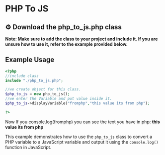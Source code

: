 # PHP To JS

## ⚙️ Download the php_to_js.php class

**Note: Make sure to add the class to your project and include it. If you are unsure how to use it, refer to the example provided below.**

## Example Usage



```php
<?php
//include class
include "./php_to_js.php";

//we create object for this class.
$php_to_js = new php_to_js();
//we enter the Variable and put value inside it.
$php_to_js->displayVariable("fromphp","this value its from php");

?>
```
Now If you console.log(fromphp) you can see the text you have in php: **this value its from php**

This example demonstrates how to use the `php_to_js` class to convert a PHP variable to a JavaScript variable and output it using the `console.log()` function in JavaScript.